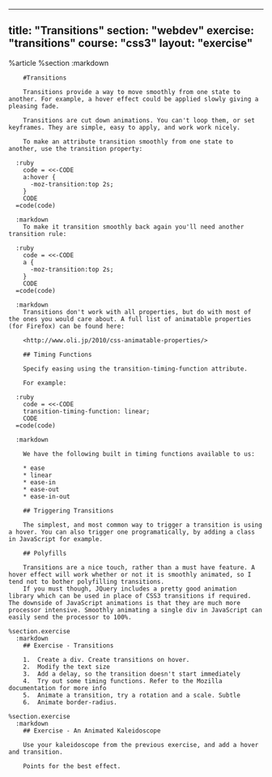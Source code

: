 ---
  title: "Transitions"
  section: "webdev"
  exercise: "transitions"
  course: "css3"
  layout: "exercise"
  ---
  %article
    %section
      :markdown
  
        #Transitions
  
        Transitions provide a way to move smoothly from one state to another. For example, a hover effect could be applied slowly giving a pleasing fade.
  
        Transitions are cut down animations. You can't loop them, or set keyframes. They are simple, easy to apply, and work work nicely.
  
        To make an attribute transition smoothly from one state to another, use the transition property:
  
      :ruby
        code = <<-CODE
        a:hover {
          -moz-transition:top 2s;
        }
        CODE
      =code(code)
  
      :markdown
        To make it transition smoothly back again you'll need another transition rule:
  
      :ruby
        code = <<-CODE
        a {
          -moz-transition:top 2s;
        }
        CODE
      =code(code)
  
      :markdown
        Transitions don't work with all properties, but do with most of the ones you would care about. A full list of animatable properties (for Firefox) can be found here:
  
        <http://www.oli.jp/2010/css-animatable-properties/>
  
        ## Timing Functions
  
        Specify easing using the transition-timing-function attribute.
  
        For example:
  
      :ruby
        code = <<-CODE
        transition-timing-function: linear;
        CODE
      =code(code)
  
      :markdown
  
        We have the following built in timing functions available to us:
  
        * ease
        * linear
        * ease-in
        * ease-out
        * ease-in-out
  
        ## Triggering Transitions
  
        The simplest, and most common way to trigger a transition is using a hover. You can also trigger one programatically, by adding a class in JavaScript for example.
  
        ## Polyfills
  
        Transitions are a nice touch, rather than a must have feature. A hover effect will work whether or not it is smoothly animated, so I tend not to bother polyfilling transitions.
        If you must though, JQuery includes a pretty good animation library which can be used in place of CSS3 transitions if required. The downside of JavaScript animations is that they are much more processor intensive. Smoothly animating a single div in JavaScript can easily send the processor to 100%.
  
    %section.exercise
      :markdown
        ## Exercise - Transitions
  
        1.  Create a div. Create transitions on hover.
        2.  Modify the text size
        3.  Add a delay, so the transition doesn't start immediately
        4.  Try out some timing functions. Refer to the Mozilla documentation for more info
        5.  Animate a transition, try a rotation and a scale. Subtle
        6.  Animate border-radius.
  
    %section.exercise
      :markdown
        ## Exercise - An Animated Kaleidoscope
  
        Use your kaleidoscope from the previous exercise, and add a hover and transition.
  
        Points for the best effect.
  